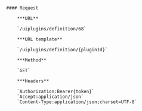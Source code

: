     #### Request

        ***URL**

        `/uiplugins/definition/68`

        ***URL template**

        `/uiplugins/definition/{pluginId}`

        ***Method**

        `GET`

        ***Headers**

        `Authorization:Bearer{token}`
        `Accept:application/json`
        `Content-Type:application/json;charset=UTF-8`
